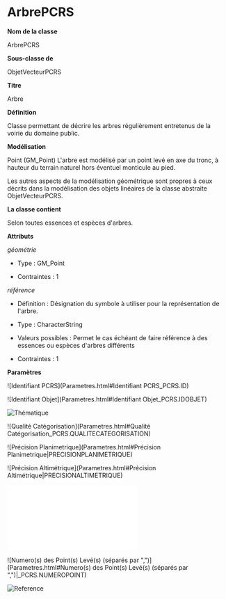 # ArbrePCRS #



**Nom de la classe**

ArbrePCRS

**Sous-classe de**

ObjetVecteurPCRS

**Titre**

Arbre

**Définition**

Classe permettant de décrire les arbres régulièrement entretenus de la voirie du domaine public.  

**Modélisation**

 Point (GM_Point) L'arbre est modélisé par un point levé en axe du tronc, à hauteur du terrain naturel hors éventuel monticule au pied.

Les autres aspects de la modélisation géométrique sont propres à ceux décrits dans la modélisation des objets linéaires de la classe abstraite ObjetVecteurPCRS.

**La classe contient**

 Selon toutes essences et espèces d'arbres.

 **Attributs**

*géométrie*

 - Type : GM_Point

 - Contraintes : 1

*référence*

 - Définition : Désignation du symbole à utiliser pour la représentation de l'arbre.

 - Type : CharacterString

 - Valeurs possibles : Permet le cas échéant de faire référence à des essences ou espèces d'arbres différents

 - Contraintes : 1

 **Paramètres**
 
![Identifiant PCRS](Parametres.html#Identifiant PCRS_PCRS.ID)

![Identifiant Objet](Parametres.html#Identifiant Objet_PCRS.IDOBJET)

![Thématique](Parametres.html#Thématique_PCRS.THEMATIQUE)

![Qualité Catégorisation](Parametres.html#Qualité Catégorisation_PCRS.QUALITECATEGORISATION)

![Précision Planimetrique](Parametres.html#Précision Planimetrique|PRECISIONPLANIMETRIQUE)

![Précision Altimétrique](Parametres.html#Précision Altimétrique|PRECISIONALTIMETRIQUE)

![Producteur](Parametres.html#Producteur_PCRS.PRODUCTEUR)

![Numero(s) des Point(s) Levé(s) (séparés par ",")](Parametres.html#Numero(s) des Point(s) Levé(s) (séparés par ",")|_PCRS.NUMEROPOINT)

![Reference](Parametres.html#Reference|_PCRS.REFERENCE)
